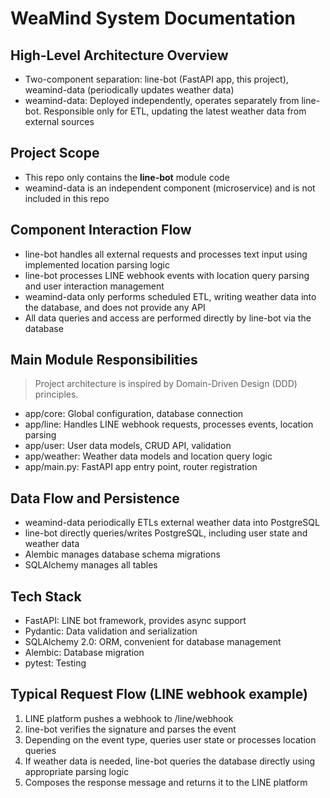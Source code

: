 # WeaMind System Documentation

## High-Level Architecture Overview

- Two-component separation: line-bot (FastAPI app, this project), weamind-data (periodically updates weather data)
- weamind-data: Deployed independently, operates separately from line-bot. Responsible only for ETL, updating the latest weather data from external sources

## Project Scope

- This repo only contains the **line-bot** module code
- weamind-data is an independent component (microservice) and is not included in this repo

## Component Interaction Flow

- line-bot handles all external requests and processes text input using implemented location parsing logic
- line-bot processes LINE webhook events with location query parsing and user interaction management
- weamind-data only performs scheduled ETL, writing weather data into the database, and does not provide any API
- All data queries and access are performed directly by line-bot via the database

## Main Module Responsibilities

> Project architecture is inspired by Domain-Driven Design (DDD) principles.

- app/core: Global configuration, database connection
- app/line: Handles LINE webhook requests, processes events, location parsing
- app/user: User data models, CRUD API, validation
- app/weather: Weather data models and location query logic
- app/main.py: FastAPI app entry point, router registration

## Data Flow and Persistence

- weamind-data periodically ETLs external weather data into PostgreSQL
- line-bot directly queries/writes PostgreSQL, including user state and weather data
- Alembic manages database schema migrations
- SQLAlchemy manages all tables

## Tech Stack

- FastAPI: LINE bot framework, provides async support
- Pydantic: Data validation and serialization
- SQLAlchemy 2.0: ORM, convenient for database management
- Alembic: Database migration
- pytest: Testing

## Typical Request Flow (LINE webhook example)

1. LINE platform pushes a webhook to /line/webhook
2. line-bot verifies the signature and parses the event
3. Depending on the event type, queries user state or processes location queries
4. If weather data is needed, line-bot queries the database directly using appropriate parsing logic
5. Composes the response message and returns it to the LINE platform
